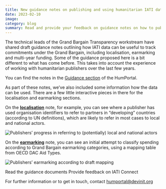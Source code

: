 ```yaml
---
title: New guidance notes on publishing and using humanitarian IATI data to monitor Grand Bargain commitments
date: 2023-02-10
image:
category: blog
summary: Read and provide your feedback on guidance notes on how to publish and use IATI data.
---
```

The technical leads of the Grand Bargain Transparency workstream have shared draft guidance notes outlining how IATI data can be useful to track commitments under the Grand Bargain, including localisation, earmarking and multi-year funding. Some of the guidance proposed here is a bit different to what has come before. This takes into account the experience of working with humanitarian publishers over the last few years.

You can find the notes in the [Guidance section](/guidance) of the HumPortal.

As part of these notes, we’ve also included some information how the data can be used. There are a few little interactive pieces in there for the localisation and earmarking sections.

On the **[localisation](/guidance/localisation)** note, for example, you can see where a publisher has used organisation identifiers to refer to partners in “developing” countries (according to UN definitions), which are likely to refer in most cases to local and national actors.

![Publishers’ progress in referring to (potentially) local and national actors](https://71449.cdn.cke-cs.com/hq2HzPHgl5RQliqiPcG0/images/cb07943fa194336359cc00c78740162004a5a73e8462721e.png/w_1600)

On the **[earmarking](/guidance/earmarking)** note, you can see an initial attempt to classify spending according to Grand Bargain earmarking categories, using a mapping table from OECD DAC Aid Types.

![Publishers’ earmarking according to draft mapping](https://71449.cdn.cke-cs.com/hq2HzPHgl5RQliqiPcG0/images/3e7dcebf415935a202de5639f2f9331c3490bd2a8e2c67fc.png/w_1440)

<b-btn
class="mb-1"
variant="primary"
:to="{path:'/guidance/'}">Read the guidance documents</b-btn> <b-btn
class="mb-1"
variant="primary"
href="https://iaticonnect.org/topic/new-guidance-notes-publishing-and-using-humanitarian-iati-data-monitor-grand-bargain">Provide feedback on IATI Connect <font-awesome-icon :icon="['fas', 'up-right-from-square']" class="mr-2"/></b-btn>


For further information or to get in touch, contact <a href="mailto:humportal@devinit.org">humportal@devinit.org</a>
